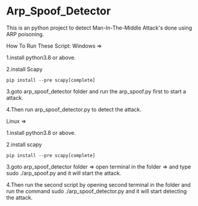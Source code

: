 # Arp_Spoof_Detector
This is an python project to detect Man-In-The-Middle Attack's done using ARP poisoning.

How To Run These Script:
Windows =>

  1.install python3.8 or above.

2.install Scapy
    
    pip install --pre scapy[complete]
  
  3.goto arp_spoof_detector folder and run the arp_spoof.py first to start a attack.
  
  4.Then run arp_spoof_detector.py to detect the attack.

Linux =>
  
  1.install python3.8 or above.
  
  2.install scapy
  
    pip install --pre scapy[complete]
  
  3.goto arp_spoof_detector folder => open terminal in the folder => and type sudo ./arp_spoof.py and it will start the attack.
  
  4.Then run the second script  by opening second terminal in the folder and run the command sudo ./arp_spoof_detector.py and it will start detecting the attack.
